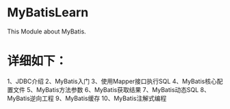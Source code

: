 # MyBatisLearn
This Module about MyBatis.

# 详细如下：
1、JDBC介绍
2、MyBatis入门
3、使用Mapper接口执行SQL
4、MyBatis核心配置文件
5、MyBatis方法参数
6、MyBatis获取结果
7、MyBatis动态SQL
8、MyBatis逆向工程
9、MyBatis缓存
10、MyBatis注解式编程
